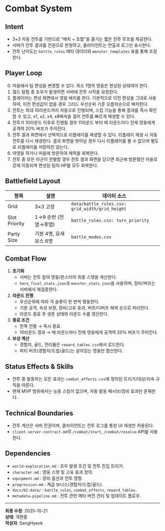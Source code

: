 # Combat System

## Intent
- 3×3 자동 전투를 기반으로 “배치 + 조합”을 즐기는 짧은 전투 루프를 제공한다.
- 서버가 전투 결과를 전권으로 판정하고, 클라이언트는 연출과 로그만 표시한다.
- 전투 난이도는 `battle_rules` 메타 데이터와 `monster_templates` 표를 통해 조정한다.

## Player Loop
0. 마을에서 팀 편성을 변경할 수 있다. 최소 1명의 영웅은 편성된 상태여야 한다.
1. 월드 탐험 중 조우가 발생하면 서버에 전투 시작을 요청한다.
2. 플레이어는 편성 화면에서 영웅 배치를 한다. 기본적으로 이전 편성을 그대로 사용하며, 이전 편성값이 없을 경우 그리드 우선순위 기준 오름차순으로 배치한다.
3. 전투는 최대 10라운드까지 자동으로 진행되며, 스킵 기능을 통해 결과를 즉시 확인할 수 있고, x1, x2, x4, x8배속을 걸어 전투를 빠르게 재생할 수 있다.
4. 전투가 10라운드 이후로 진행될 경우 11라운드 부터 매 라운드마다 전체 영웅에게 공격력 20% 버프가 주어진다.
5. 전투 결과 화면에서 선택적으로 리플레이를 재생할 수 있다. 리플레이 재생 시 자동 전투를 다시 재생한다. 결과 화면을 벗어날 경우 다시 리플레이를 볼 수 없으며 별도로 리플레이를 저장하진 않는다.
6. 야영을 하거나 마을에 방문하여 체력을 회복한다.
7. 전투 중 모든 아군이 전멸할 경우 전투 결과 화면을 닫으면 최근에 방문했던 마을로 강제 이동되며 편성된 팀의 HP를 모두 회복한다.

## Battlefield Layout
| 항목 | 설명 | 데이터 소스 |
| --- | --- | --- |
| Grid | 3×3 고정 | `data/battle_rules.csv: grid_width/grid_height` |
| Slot Priority | 1→9 순번 (전열→후열) | `battle_rules.csv: turn_priority` |
| Party Size | 기본 4명, 요새 보스 6명 | `battle_modes.csv` |

## Combat Flow
1. **초기화**  
   - 서버는 전투 참여 영웅/몬스터의 최종 스탯을 계산한다.  
   - `hero_final_stats.json`과 `monster_stats.json`을 사용하며, 장비/버프는 서버에서 재검증한다.
2. **라운드 진행**  
   - 우선순위에 따라 각 슬롯이 한 번씩 행동한다.  
   - 기본 공격, 속성 보정, 장비/고유 효과, 버프/디버프 해제 순으로 처리한다.  
   - 라운드 종료 후 생존 상태와 라운드 수를 갱신한다.
3. **종료 조건**  
   - 한쪽 전멸 → 즉시 종료.  
   - 10라운드 경과 → 매 라운드마다 전체 영웅에게 공격력 20% 버프가 주어진다.
4. **보상 계산**  
   - 경험치, 골드, 전리품은 `reward_tables.csv`에서 로드한다.  
   - 파티 버프(경험치/드랍/골드)는 살아있는 영웅만 합산한다.

## Status Effects & Skills
- 전투 중 발동하는 모든 효과는 `combat_effects.csv`에 정의된 트리거/대상/지속 규칙을 따른다.
- 현재 MVP 범위에서는 능동 스킬이 없으며, 자동 발동 패시브/장비 효과만 존재한다.

## Technical Boundaries
- 전투 계산은 서버 전권이며, 클라이언트는 전투 로그를 통한 UI 재생만 허용된다.
- `client-server-contract.md`의 `/combat/start`, `/combat/resolve` API를 사용한다.

## Dependencies
- `world-exploration.md` : 조우 발생 조건 및 전투 진입 트리거.  
- `character.md` : 영웅 스탯 및 고유 효과 정의.  
- `equipment.md` : 장비 옵션과 전투 영향.  
- `progression.md` : 계급 보너스(경험치/드랍/골드).  
- `docs/02-data/` : `battle_rules`, `combat_effects`, `reward_tables`.  
- `metadata-pipeline.md` : 전투 관련 메타 버전 관리 및 업데이트 플로우.

---
**최종 수정**: 2025-10-21  
**상태**: 개편중  
**작성자**: SangHyeok  
